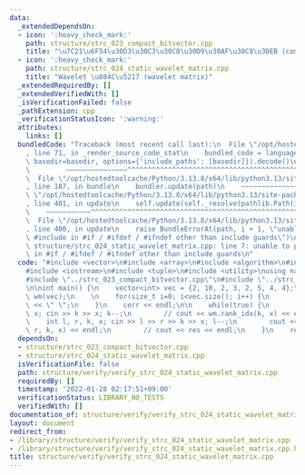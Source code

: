 ```yaml
---
data:
  _extendedDependsOn:
  - icon: ':heavy_check_mark:'
    path: structure/strc_023_compact_bitvector.cpp
    title: "\u7C21\u6F54\u30D3\u30C3\u30C8\u30D9\u30AF\u30C8\u30EB (compact bit vector)"
  - icon: ':heavy_check_mark:'
    path: structure/strc_024_static_wavelet_matrix.cpp
    title: "Wavelet \u884C\u5217 (wavelet matrix)"
  _extendedRequiredBy: []
  _extendedVerifiedWith: []
  _isVerificationFailed: false
  _pathExtension: cpp
  _verificationStatusIcon: ':warning:'
  attributes:
    links: []
  bundledCode: "Traceback (most recent call last):\n  File \"/opt/hostedtoolcache/Python/3.13.8/x64/lib/python3.13/site-packages/onlinejudge_verify/documentation/build.py\"\
    , line 71, in _render_source_code_stat\n    bundled_code = language.bundle(stat.path,\
    \ basedir=basedir, options={'include_paths': [basedir]}).decode()\n          \
    \         ~~~~~~~~~~~~~~~^^^^^^^^^^^^^^^^^^^^^^^^^^^^^^^^^^^^^^^^^^^^^^^^^^^^^^^^^^^^^^^^^^\n\
    \  File \"/opt/hostedtoolcache/Python/3.13.8/x64/lib/python3.13/site-packages/onlinejudge_verify/languages/cplusplus.py\"\
    , line 187, in bundle\n    bundler.update(path)\n    ~~~~~~~~~~~~~~^^^^^^\n  File\
    \ \"/opt/hostedtoolcache/Python/3.13.8/x64/lib/python3.13/site-packages/onlinejudge_verify/languages/cplusplus_bundle.py\"\
    , line 401, in update\n    self.update(self._resolve(pathlib.Path(included), included_from=path))\n\
    \    ~~~~~~~~~~~^^^^^^^^^^^^^^^^^^^^^^^^^^^^^^^^^^^^^^^^^^^^^^^^^^^^^^^^^^^\n\
    \  File \"/opt/hostedtoolcache/Python/3.13.8/x64/lib/python3.13/site-packages/onlinejudge_verify/languages/cplusplus_bundle.py\"\
    , line 400, in update\n    raise BundleErrorAt(path, i + 1, \"unable to process\
    \ #include in #if / #ifdef / #ifndef other than include guards\")\nonlinejudge_verify.languages.cplusplus_bundle.BundleErrorAt:\
    \ structure/strc_024_static_wavelet_matrix.cpp: line 7: unable to process #include\
    \ in #if / #ifdef / #ifndef other than include guards\n"
  code: "#include <vector>\n#include <array>\n#include <algorithm>\n#include <cinttypes>\n\
    #include <iostream>\n#include <tuple>\n#include <utility>\nusing namespace std;\n\
    #include \"../strc_023_compact_bitvector.cpp\"\n#include \"../strc_024_static_wavelet_matrix.cpp\"\
    \n\nint main() {\n    vector<int> vec = {2, 10, 2, 3, 2, 5, 4, 4};\n    WaveletMatrix<4>\
    \ wm(vec);\n    \n    for(size_t i=0; i<vec.size(); i++) {\n        cerr << wm[i]\
    \ << \" \";\n    }\n    cerr << endl;\n\n    while(true) {\n        // int k,\
    \ x; cin >> k >> x; k--;\n        // cout << wm.rank_idx(k, x) << endl;\n    \
    \    int l, r, k, x; cin >> l >> r >> k >> x; l--;\n        cout << wm.select(l,\
    \ r, k, x) << endl;\n        // cout << res << endl;\n    }\n    return 0;\n}\n"
  dependsOn:
  - structure/strc_023_compact_bitvector.cpp
  - structure/strc_024_static_wavelet_matrix.cpp
  isVerificationFile: false
  path: structure/verify/verify_strc_024_static_wavelet_matrix.cpp
  requiredBy: []
  timestamp: '2022-01-28 02:17:51+09:00'
  verificationStatus: LIBRARY_NO_TESTS
  verifiedWith: []
documentation_of: structure/verify/verify_strc_024_static_wavelet_matrix.cpp
layout: document
redirect_from:
- /library/structure/verify/verify_strc_024_static_wavelet_matrix.cpp
- /library/structure/verify/verify_strc_024_static_wavelet_matrix.cpp.html
title: structure/verify/verify_strc_024_static_wavelet_matrix.cpp
---
```

